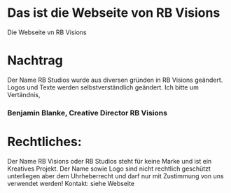 # Das ist die Webseite von RB Visions
Die Webseite vn RB Visions


# Nachtrag
Der Name RB Studios wurde aus diversen gründen in RB Visions geändert.
Logos und Texte werden selbstverständlich geändert.
Ich bitte um Vertändnis,
### Benjamin Blanke, Creative Director RB Visions




# Rechtliches:
Der Name RB Visions oder RB Studios steht für keine Marke und ist ein Kreatives Projekt.
Der Name sowie Logo sind nicht rechtlich geschützt unterliegen aber dem Uhrheberrecht und darf nur mit Zustimmung von uns verwendet werden!
Kontakt: siehe Webseite
